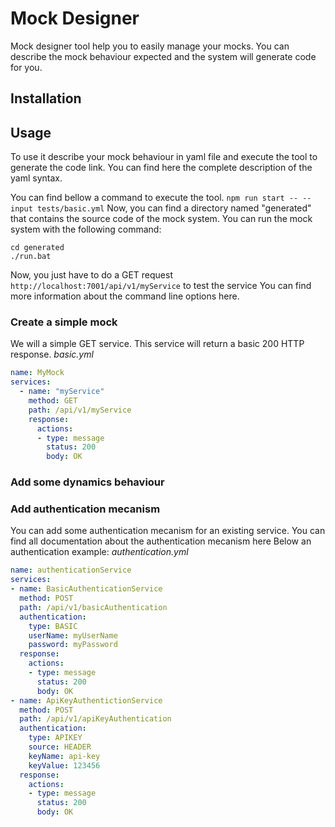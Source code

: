 # Mock Designer
Mock designer tool help you to easily manage your mocks. You can describe the mock behaviour expected and the system will generate code for you.

## Installation

## Usage

To use it describe your mock behaviour in yaml file and execute the tool to generate the code link.
You can find here the complete description of the yaml syntax.

You can find bellow a command to execute the tool.
`npm run start -- --input tests/basic.yml`
Now, you can find a directory named "generated" that contains the source code of the mock system.
You can run the mock system with the following command:
```
cd generated
./run.bat
```
Now, you just have to do a GET request `http://localhost:7001/api/v1/myService` to test the service
You can find more information about the command line options here.

### Create a simple mock

We will a simple GET service. This service will return a basic 200 HTTP response.
*basic.yml*
```yaml
name: MyMock
services:
  - name: "myService"
    method: GET
    path: /api/v1/myService
    response:
      actions:
      - type: message
        status: 200
        body: OK
```

### Add some dynamics behaviour

### Add authentication mecanism

You can add some authentication mecanism for an existing service.
You can find all documentation about the authentication mecanism here
Below an authentication example:
*authentication.yml*
```yaml
name: authenticationService
services: 
- name: BasicAuthenticationService
  method: POST
  path: /api/v1/basicAuthentication
  authentication:
    type: BASIC
    userName: myUserName
    password: myPassword
  response:
    actions:
    - type: message
      status: 200
      body: OK
- name: ApiKeyAuthentictionService
  method: POST
  path: /api/v1/apiKeyAuthentication
  authentication:
    type: APIKEY
    source: HEADER
    keyName: api-key
    keyValue: 123456
  response:
    actions:
    - type: message
      status: 200
      body: OK
```